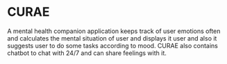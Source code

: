 # CURAE

A mental health companion application keeps track of user emotions often and calculates the mental situation of user and displays it user and also it suggests user to do some tasks according to mood. CURAE also contains chatbot to chat with 24/7 and can share feelings with it.
